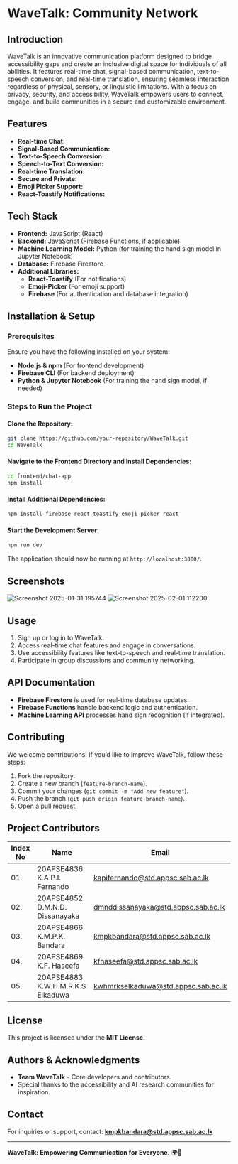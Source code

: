# WaveTalk: Community Network

## Introduction
WaveTalk is an innovative communication platform designed to bridge accessibility gaps and create an inclusive digital space for individuals of all abilities. It features real-time chat, signal-based communication, text-to-speech conversion, and real-time translation, ensuring seamless interaction regardless of physical, sensory, or linguistic limitations. With a focus on privacy, security, and accessibility, WaveTalk empowers users to connect, engage, and build communities in a secure and customizable environment.

## Features
- **Real-time Chat:**
- **Signal-Based Communication:**
- **Text-to-Speech Conversion:**
- **Speech-to-Text Conversion:**
- **Real-time Translation:**
- **Secure and Private:**
- **Emoji Picker Support:**
- **React-Toastify Notifications:**

## Tech Stack
- **Frontend:** JavaScript (React)
- **Backend:** JavaScript (Firebase Functions, if applicable)
- **Machine Learning Model:** Python (for training the hand sign model in Jupyter Notebook)
- **Database:** Firebase Firestore
- **Additional Libraries:**
  - **React-Toastify** (For notifications)
  - **Emoji-Picker** (For emoji support)
  - **Firebase** (For authentication and database integration)

## Installation & Setup
### Prerequisites
Ensure you have the following installed on your system:
- **Node.js & npm** (For frontend development)
- **Firebase CLI** (For backend deployment)
- **Python & Jupyter Notebook** (For training the hand sign model, if needed)

### Steps to Run the Project
#### Clone the Repository:
```sh
git clone https://github.com/your-repository/WaveTalk.git
cd WaveTalk
```

#### Navigate to the Frontend Directory and Install Dependencies:
```sh
cd frontend/chat-app
npm install
```

#### Install Additional Dependencies:
```sh
npm install firebase react-toastify emoji-picker-react
```

#### Start the Development Server:
```sh
npm run dev
```

The application should now be running at `http://localhost:3000/`.

## Screenshots
![Screenshot 2025-01-31 195744](https://github.com/user-attachments/assets/9dffb9ac-e52f-45db-a5bd-573a42385760)
![Screenshot 2025-02-01 112200](https://github.com/user-attachments/assets/78c063d7-0119-475a-b642-3e845f2308b4)



## Usage
1. Sign up or log in to WaveTalk.
2. Access real-time chat features and engage in conversations.
3. Use accessibility features like text-to-speech and real-time translation.
4. Participate in group discussions and community networking.

## API Documentation
- **Firebase Firestore** is used for real-time database updates.
- **Firebase Functions** handle backend logic and authentication.
- **Machine Learning API** processes hand sign recognition (if integrated).

## Contributing
We welcome contributions! If you’d like to improve WaveTalk, follow these steps:
1. Fork the repository.
2. Create a new branch (`feature-branch-name`).
3. Commit your changes (`git commit -m "Add new feature"`).
4. Push the branch (`git push origin feature-branch-name`).
5. Open a pull request.

## Project Contributors
| Index No  | Name | Email |
|-----------|---------------------------|-----------------------------------------------|
| 01.       | 20APSE4836 K.A.P.I. Fernando | kapifernando@std.appsc.sab.ac.lk |
| 02.       | 20APSE4852 D.M.N.D. Dissanayaka | dmnddissanayaka@std.appsc.sab.ac.lk |
| 03.       | 20APSE4866 K.M.P.K. Bandara | kmpkbandara@std.appsc.sab.ac.lk |
| 04.       | 20APSE4869 K.F. Haseefa | kfhaseefa@std.appsc.sab.ac.lk |
| 05.       | 20APSE4883 K.W.H.M.R.K.S Elkaduwa | kwhmrkselkaduwa@std.appsc.sab.ac.lk |

## License
This project is licensed under the **MIT License**.

## Authors & Acknowledgments
- **Team WaveTalk** - Core developers and contributors.
- Special thanks to the accessibility and AI research communities for inspiration.

## Contact
For inquiries or support, contact: **kmpkbandara@std.appsc.sab.ac.lk**

---
**WaveTalk: Empowering Communication for Everyone.** 🌍💬


